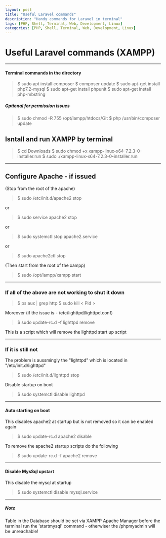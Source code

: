 ```yaml
---
layout: post
title: "Useful Laravel commands"
description: "Handy commands for Laravel in terminal"
tags: [PHP, Shell, Terminal, Web, Development, Linux]
categories: [PHP, Shell, Terminal, Web, Development, Linux]
---
```


# Useful Laravel commands (XAMPP)
---

#### Terminal commands in the directory
>$ sudo apt install composer
>$ composer update
>$ sudo apt-get install php7.2-mysql
>$ sudo apt-get install phpunit
>$ sudo apt-get install php-mbstring
>
##### Optional for permission issues
>$ sudo chmod -R 755 /opt/lampp/htdocs/Git
>$ php /usr/bin/composer update
>

## Isntall and run XAMPP by terminal
>$ cd Downloads
>$ sudo chmod +x xampp-linux-x64-7.2.3-0-installer.run
>$ sudo ./xampp-linux-x64-7.2.3-0-installer.run

---

## Configure Apache - if issued
(Stop from the root of the apache)
>$ sudo /etc/init.d/apache2 stop

or

>$ sudo service apache2 stop

or

>$ sudo systemctl stop apache2.service

or

>$ sudo apache2ctl stop

(Then start from the root of the xampp)
>$ sudo /opt/lampp/xampp start
---
### If all of the above are not working to shut it down
>$ ps aux | grep http
>$ sudo kill < Pid >

Moreover (if the issue is  - /etc/lighttpd/lighttpd.conf)
>$ sudo update-rc.d -f lighttpd remove

This is a script which will remove the lighttpd start up script

---

### If it is still not 
The problem is aussmingly the "lighttpd" which is located in "/etc/init.d/lighttpd"
>$ sudo /etc/init.d/lighttpd stop

Disable startup on boot
>$ sudo systemctl disable lighttpd

---

#### Auto starting on boot
This disables apache2 at startup but is not removed so it can be enabled again
>$ sudo update-rc.d apache2 disable

To remove the apache2 startup scripts do the following
>$ sudo update-rc.d -f  apache2 remove
---

#### Disable MysSql upstart
This disable the mysql at startup
>$ sudo systemctl disable mysql.service
---

##### Note
Table in the Database should be set via XAMPP Apache Manager before the terminal run the 'startmysql' command - otherwiser the /phpmyadmin will be unreachable!
